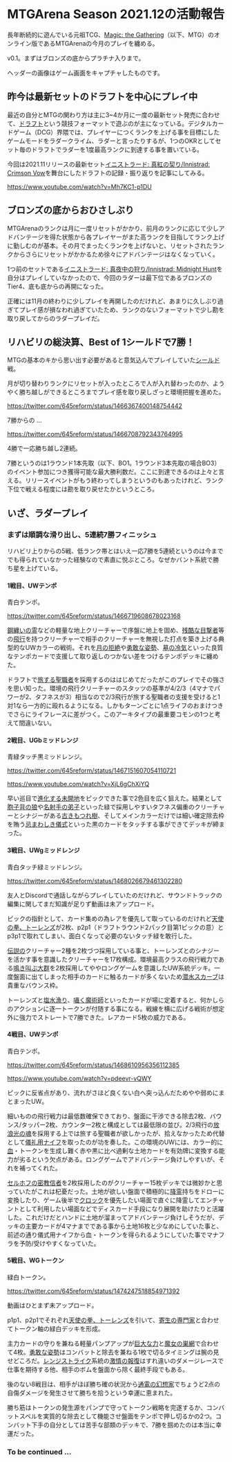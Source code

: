 # MTGArena Season 2021.12の活動報告

長年断続的に遊んでいる元祖TCG、[Magic: the Gathering](https://magic.wizards.com/ja)（以下、MTG）のオンライン版であるMTGArenaの今月のプレイを纏める。

v0.1。まずはブロンズの底からプラチナ入りまで。

ヘッダーの画像はゲーム画面をキャプチャしたものです。

## 昨今は最新セットのドラフトを中心にプレイ中

最近の自分とMTGの関わり方は主に3~4か月に一度の最新セット発売に合わせて、[ドラフト](http://mtgwiki.com/wiki/%E3%83%96%E3%83%BC%E3%82%B9%E3%82%BF%E3%83%BC%E3%83%BB%E3%83%89%E3%83%A9%E3%83%95%E3%83%88)という競技フォーマットで遊ぶのが主になっている。デジタルカードゲーム（DCG）界隈では、プレイヤーにつくランクを上げる事を目標にしたゲームモードをラダークライム、ラダーと言ったりするが、1つのOKRとしてセット毎のドラフトでラダーを1度最高ランクに到達する事を置いている。

今回は2021.11リリースの最新セット[イニストラード: 真紅の契り/Innistrad: Crimson Vow](https://magic.wizards.com/ja/products/innistrad-crimson-vow)を舞台にしたドラフトの記録・振り返りを記事にしてみる。

<https://www.youtube.com/watch?v=Mh7KC1-p1DU>

## ブロンズの底からおひさしぶり

MTGArenaのランクは月に一度リセットがかかり、前月のランクに応じて少しアドバンテージを得た状態から各プレイヤーがまた高ランクを目指してランク上げに勤しむのが基本。その月でまったくランクを上げないと、リセットされたランクからさらにリセットがかかるため徐々にアドバンテージはなくなっていく。

1つ前のセットである[イニストラード: 真夜中の狩り/Innistrad: Midnight Hunt](https://mtg-jp.com/products/0000216/)を自分はプレイしていなかったので、今回のラダーは最下位であるブロンズのTier4、底も底からの再開になった。

正確には11月の終わりに少しプレイを再開したのだけれど、あまりに久しぶり過ぎてプレイ感が損なわれ過ぎていたため、ランクのないフォーマットで少し勘を取り戻してからのラダープレイだ。

## リハビリの総決算、Best of 1シールドで7勝！

MTGの基本のキから思い出す必要があると意気込んでプレイしていた[シールド](http://mtgwiki.com/wiki/%E3%82%B7%E3%83%BC%E3%83%AB%E3%83%89)戦。

月が切り替わりランクにリセットが入ったところで人が入れ替わったのか、ようやく勝ち越しができるところまでプレイ感を取り戻しざっと環境把握を進めた。

<https://twitter.com/645reform/status/1466367400148754442>

7勝からの ...

<https://twitter.com/645reform/status/1466708792343764995>

4勝で一応勝ち越し2連続。

7勝というのは1ラウンド1本先取（以下、BO1。1ラウンド3本先取の場合BO3）のイベント参加につき獲得可能な最大勝利数だ。ここに到達できるのは上々と言える。リリースイベントがもう終わってしまうというのもあったけれど、ランク下位で戦える程度には勘を取り戻せたかというところ。

## いざ、ラダープレイ

### まずは順調な滑り出し、5連続7勝フィニッシュ

リハビリ上りからの5戦、低ランク帯とはいえ一応7勝を5連続というのは今まででも得られていなかった経験なので素直に悦ぶところ。なぜかバント系統で勝ち星を上げている。

#### 1戦目、UWテンポ

青白テンポ。

<https://twitter.com/645reform/status/1466719608678023168>

[鋼纏いの霊](https://mtg-jp.com/products/card-gallery/0000217/540924/)などの軽量な地上クリーチャーで序盤に地上を固め、[残酷な目撃者](https://mtg-jp.com/products/card-gallery/0000217/540893/)等の[飛行](http://mtgwiki.com/wiki/%E9%A3%9B%E8%A1%8C)を持つクリーチャーで相手のクリーチャーを無視した打点を築き上げる典型的なUWカラーの戦術。それを[月の拒絶](https://mtg-jp.com/products/card-gallery/0000217/540908/)や[勇敢な姿勢](https://mtg-jp.com/products/card-gallery/0000026/391950/)、[墓の冷気](https://mtg-jp.com/products/card-gallery/0000217/540889/)といった良質なテンポカードで支援して取り返しのつかない差をつけるテンポデッキに纏めた。

ドラフトで[旅する聖職者](https://mtg-jp.com/products/card-gallery/0000217/540873/)を採用するのははじめてだったがこのプレイでその強さを思い知った。環境の飛行クリーチャーのスタッツの基準が4/2/3（4マナでパワーが2、タフネスが3）相当なので2/3飛行が旅する聖職者の支援を受けると1対1なら一方的に殴れるようになる。しかもターンごとに1点ライフのおまけつきでさらにライフレースに差がつく。このアーキタイプの最重要コモンの1つと考えて間違いない。

#### 2戦目、UGbミッドレンジ

青緑タッチ黒ミッドレンジ。

<https://twitter.com/645reform/status/1467151607054110721>

<https://www.youtube.com/watch?v=XjL6gChXiYQ>

早い巡目で[進化する未開地](https://mtg-jp.com/products/card-gallery/0000187/479767/)をピックできた事で2色目を広く狙えた。結果として[胞子背の狼](https://mtg-jp.com/products/card-gallery/0000217/541090/)や[名射手の弟子](https://mtg-jp.com/products/card-gallery/0000217/541046/)といった緑で採用しやすいタフネス偏重のクリーチャーとシナジーがある[古きもつれ樹](https://mtg-jp.com/products/card-gallery/0000217/541100/)、そしてメインカラーだけでは細い確定除去枠を賄う[忌まわしき儀式](https://mtg-jp.com/products/card-gallery/0000217/540964/)といった黒のカードをタッチする事ができてデッキが締まった。

#### 3戦目、UWgミッドレンジ

青白タッチ緑ミッドレンジ。

<https://twitter.com/645reform/status/1468026679461302280>

友人とDiscordで通話しながらプレイしていたのだけれど、サウンドトラックの編集に関してまだ知識が足りず動画は未アップロード。

ピックの指針として、カード集めの為レアを優先して取っているのだけれど[天使の拳、トーレンズ](https://mtg-jp.com/products/card-gallery/0000217/541124/)が2枚、p2p1（ドラフトラウンド2パック目第1ピックの意）とp3p1で取れてしまい、面白くなって必要のないタッチ緑を敢行した。

[伝説の](http://mtgwiki.com/wiki/%E4%BC%9D%E8%AA%AC%E3%81%AE)クリーチャー2種を2枚づつ採用している事と、トーレンズとのシナジーを活かす事を意識したクリーチャーを17枚構成。環境最高クラスの飛行戦力である[鳴き叫ぶ大群](https://mtg-jp.com/products/card-gallery/0000217/540918/)を2枚採用してややロングゲームを意識したUW系統デッキ。一度盤面に出てしまった相手のカードに触るカードが多くないため[潜水スカーブ](https://mtg-jp.com/products/card-gallery/0000217/540894/)は貴重なバウンス枠。

トーレンズと[塩水漁り](https://mtg-jp.com/products/card-gallery/0000217/541103/)、[囁く魔術師](https://mtg-jp.com/products/card-gallery/0000217/540932/)といったカードが場に定着すると、何かしらのアクションに逐一トークンが付随する事になる。戦線を横に広げる戦術が想定外に強力でストレートで7勝できた。レアカード5枚の威力である。

#### 4戦目、UWテンポ

青白テンポ。

<https://twitter.com/645reform/status/1468610956356112385>

<https://www.youtube.com/watch?v=pdeevr-vQWY>

ピックに反省点があり、流れがさほど良くない白へ突っ込んだためやや弱めにまとまったUW。

細いものの飛行戦力は最低数確保できており、盤面に干渉できる除去2枚、バウンス/タッパー2枚、カウンター2枚と構成としては最低限の並び。2/3飛行の[放浪光の魂](https://mtg-jp.com/products/card-gallery/0000217/540930/)を採用する上では旅する聖職者が欲しかったが、拾えなかったため代替として[儀礼用ナイフ](https://mtg-jp.com/products/card-gallery/0000217/541129/)を取ったのが功を奏した。この環境のUWには、カラー的に[血](http://mtgwiki.com/wiki/%E8%A1%80)・トークンを生成し難く赤や黒に比べ過剰な土地カードを有効牌に変換する能力が劣るという欠点がある。ロングゲームでアドバンテージ負けしやすいが、それを補ってくれた。

[セルホフの密教信者](https://mtg-jp.com/products/card-gallery/0000034/233254/)を2枚採用したのがクリーチャー15枚デッキでは微妙かと思っていたがこれは杞憂だった。土地が欲しい盤面で積極的に[降霊](http://mtgwiki.com/wiki/%E9%99%8D%E9%9C%8A)持ちをドローに変換したり、ゲーム後半で[クロック](http://mtgwiki.com/wiki/%E3%82%AF%E3%83%AD%E3%83%83%E3%82%AF)を優先したい場面で直ぐに降霊してエンチャントとして利用したい場面などでディスカード手段になり展開を助けたりと活躍した。これだけだとハンドに土地が溜まってアドバンテージ負けしそうだが、デッキの主要カードが4マナまでである事から土地16枚と少なめにしていた事と、前述の通り儀式用ナイフから血・トークンを得られるようにしていた事でマナフラを予防/受けやすくなっていた。

#### 5戦目、WGトークン

緑白トークン。

<https://twitter.com/645reform/status/1474247518854971392>

動画はひとまず未アップロード。

p1p1、p2p1でそれぞれ[天使の拳、トーレンズ](https://mtg-jp.com/products/card-gallery/0000217/541124/)を引いて、[寄生の専門家](https://mtg-jp.com/products/card-gallery/0000217/541071/)と合わせてトークン軸の緑白デッキを形成。

主力カードの守りを兼ねる軽量パンプアップが[巨大な力](https://mtg-jp.com/products/card-gallery/0000217/541074/)と[魔女の巣網](https://mtg-jp.com/products/card-gallery/0000217/541096/)で合わせて4枚。[勇敢な姿勢](https://mtg-jp.com/products/card-gallery/0000026/391950/)はコンバットと除去を兼ねる1枚で切るタイミングは腕の見せどころだ。[レンジストライク](http://mtgwiki.com/wiki/%E3%83%AC%E3%83%B3%E3%82%B8%E3%82%B9%E3%83%88%E3%83%A9%E3%82%A4%E3%82%AF)系統の[激情の報復](https://mtg-jp.com/products/card-gallery/0000217/540843/)はすれ違いのダメージレースで仕事を期待する他、相手のボムを盤面から除く最終手段でもある。

後のない8戦目は、相手がほぼ勝ち確の状況から[通電の幻想家](https://mtg-jp.com/products/card-gallery/0000217/541042/)でちょうど2点の自傷ダメージを発生させて勝ちを拾うという幸運に恵まれた。

勝ち筋はトークンの発生源をパンプで守ってトークン戦略を完遂するか、コンバットスペルを実質的な除去として機能させ盤面をテンポで押し切るかの2つ。コンバット下手の自分としては苦手な部類のデッキで、7勝を掴めたのは本当に幸運だった。

### To be continued ...
